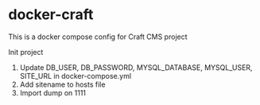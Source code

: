 # docker-craft

This is a docker compose config for Craft CMS project

Init project

1. Update DB_USER, DB_PASSWORD, MYSQL_DATABASE, MYSQL_USER, SITE_URL in docker-compose.yml
2. Add sitename to hosts file
3. Import dump on 1111